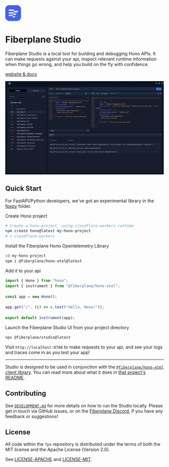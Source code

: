 
<img src="./studio/src/assets/fp-logo-fav.svg" alt="Fiberplane Logo" width="50" />

# Fiberplane Studio

Fiberplane Studio is a local tool for building and debugging Hono APIs. It can make requests against your api, inspect relevant runtime information when things go wrong, and help you build on the fly with confidence.

[website & docs](https://fiberplane.com/)

![Fiberplane Studio](./assets/studio.png)

## Quick Start

For FastAPI/Python developers, we've got an experimental library in the [fpxpy](./fpxpy) folder.

Create Hono project

```sh
# Create a hono project, using cloudflare-workers runtime
npm create hono@latest my-hono-project
# > cloudflare-workers
```

Install the Fiberplane Hono Opentelemetry Library

```sh
cd my-hono-project
npm i @fiberplane/hono-otel@latest
```

Add it to your api

```ts
import { Hono } from "hono";
import { instrument } from "@fiberplane/hono-otel";

const app = new Hono();

app.get("/", (c) => c.text("Hello, Hono!"));

export default instrument(app);
```

Launch the Fiberplane Studio UI from your project directory

```sh
npx @fiberplane/studio@latest
```

Visit `http://localhost:8788` to make requests to your api, and see your logs and traces come in as you test your app!

***

Studio is designed to be used in conjunction with the [`@fiberplane/hono-otel` client library](https://www.npmjs.com/package/@fiberplane/hono-otel). You can read more about what it does in [that project's README](./packages/client-library-otel/README.md).


## Contributing

See [`DEVELOPMENT.md`](./DEVELOPMENT.md) for more details on how to run the Studio locally. Please get in touch via GitHub issues, or on the [Fiberplane Discord](https://discord.com/invite/cqdY6SpfVR), if you have any feedback or suggestions!

## License

All code within the `fpx` repository is distributed under the terms of
both the MIT license and the Apache License (Version 2.0).

See [LICENSE-APACHE](LICENSE-APACHE) and [LICENSE-MIT](LICENSE-MIT).
